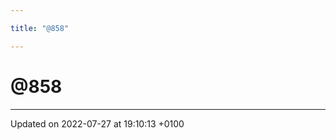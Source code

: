 ```yaml
---

title: "@858"

---
```


# @858








-------------------------------

Updated on 2022-07-27 at 19:10:13 +0100